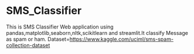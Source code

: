 # SMS_Classifier

This is SMS Classifier Web application using pandas,matplotlib,seaborn,nltk,scikitlearn and streamlit.It classify Message as spam or ham.
Dataset=https://www.kaggle.com/uciml/sms-spam-collection-dataset
